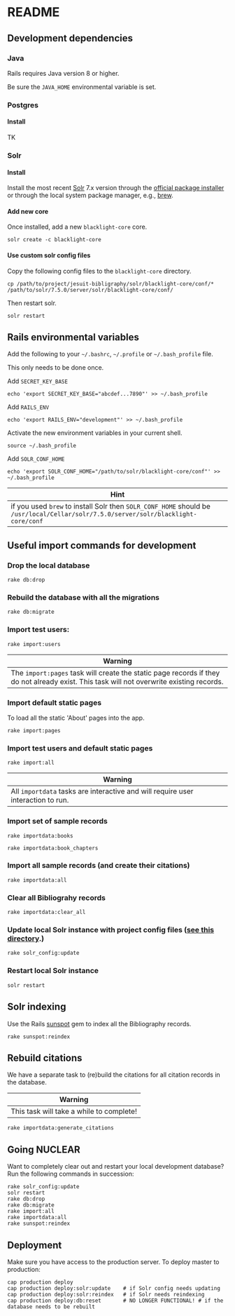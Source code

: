 # README

## Development dependencies

### Java 
Rails requires Java version 8 or higher.

Be sure the `JAVA_HOME` environmental variable is set.

### Postgres

#### Install

TK

### Solr

#### Install
Install the most recent [Solr](http://lucene.apache.org/solr/) 7.x version through the [official package installer](http://lucene.apache.org/solr/downloads.html) or through the local system package manager, e.g., [brew](https://formulae.brew.sh/formula/solr).

#### Add new core
Once installed, add a new `blacklight-core` core.

```solr create -c blacklight-core```

#### Use custom solr config files
Copy the following config files to the `blacklight-core` directory.

```cp /path/to/project/jesuit-bibligraphy/solr/blacklight-core/conf/* /path/to/solr/7.5.0/server/solr/blacklight-core/conf/```

Then restart solr.

```solr restart```

## Rails environmental variables
Add the following to your `~/.bashrc`, `~/.profile` or `~/.bash_profile` file.

This only needs to be done once.

Add `SECRET_KEY_BASE`

```echo 'export SECRET_KEY_BASE="abcdef...7890"' >> ~/.bash_profile```

Add `RAILS_ENV`

```echo 'export RAILS_ENV="development"' >> ~/.bash_profile```

Activate the new environment variables in your current shell.

```source ~/.bash_profile```

Add `SOLR_CONF_HOME`

```echo 'export SOLR_CONF_HOME="/path/to/solr/blacklight-core/conf"' >> ~/.bash_profile```

| **Hint** |
| -------- |
| if you used `brew` to install Solr then `SOLR_CONF_HOME` should be `/usr/local/Cellar/solr/7.5.0/server/solr/blacklight-core/conf` |

## Useful import commands for development

### Drop the local database
```rake db:drop```

### Rebuild the database with all the migrations
```rake db:migrate```

### Import test users:
```rake import:users```

| **Warning** |
| -------- |
| The `import:pages` task will create the static page records if they do not already exist. This task will not overwrite existing records. |

### Import default static pages
To load all the static 'About' pages into the app.

```rake import:pages```

### Import test users and default static pages
```rake import:all```

| **Warning** |
| -------- |
| All `importdata` tasks are interactive and will require user interaction to run. |

### Import set of sample records
```rake importdata:books```

```rake importdata:book_chapters```

### Import all sample records (and create their citations)
```rake importdata:all```

### Clear all Bibliograhy records
```rake importdata:clear_all```

### Update local Solr instance with project config files ([see this directory](solr/blacklight-core/conf).)
```rake solr_config:update```

### Restart local Solr instance
```solr restart```

## Solr indexing
Use the Rails [sunspot](https://github.com/sunspot/sunspot) gem to index all the Bibliography records.

```rake sunspot:reindex```

## Rebuild citations
We have a separate task to (re)build the citations for all citation records in the database.

| **Warning** |
| -------- |
| This task will take a while to complete! |

```rake importdata:generate_citations```

## Going NUCLEAR

Want to completely clear out and restart your local development database? Run the following commands in succession:

```shell
rake solr_config:update
solr restart
rake db:drop
rake db:migrate
rake import:all
rake importdata:all
rake sunspot:reindex
```

## Deployment

Make sure you have access to the production server. To deploy master to production:

```shell
cap production deploy
cap production deploy:solr:update    # if Solr config needs updating
cap production deploy:solr:reindex   # if Solr needs reindexing
cap production deploy:db:reset       # NO LONGER FUNCTIONAL! # if the database needs to be rebuilt
```